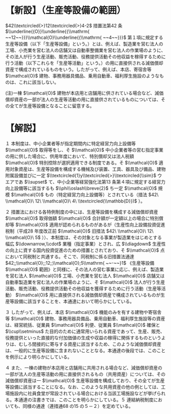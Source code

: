 # 【新設】（生産等設備の範囲）

$42\\textcircled{>}12\\textcircled{>}4-2$ 措置法第42 条 $\\underline{{O}}\\underline{{\\mathrm{ ~~12~~}}}\\mathcal{O}\\underline{{\\mathrm{ ~~4~~}}}$ 第１項に規定する生産等設備（以下「生産等設備」という。）とは、例えば、製造業を営む法人の工場、小売業を営む法人の店舗又は自動車整備業を営む法人の作業場のように、その法人が行う生産活動、販売活動、役務提供活動その他収益を稼得するために行う活動（以下これらを「生産等活動」という。）の用に直接供される減価償却資産で構成されているものをいう。したがって、例えば、本店、寄宿舎等 $\\mathcal{O}$ 建物、事務用器具備品、乗用自動車、福利厚生施設のようなものは、これに該当しない。

(注)一棟 $\\mathcal{O}$ 建物が本店用と店舗用に供されている場合など、減価償却資産の一部が法人の生産等活動の用に直接供されているものについては、その全てが生産等設備となることに留意する。

# 【解説】

１ 本制度は、中小企業者等が指定期間内に特定経営力向上設備等 $\\mathcal{O}$ 取得等をし、そ $\\mathcal{O}$ 中小企業者等の営む指定事業の用に供した場合に、供用年度において、特別償却又は法人税額 $\\mathcal{O}$ 特別控除が選択適用できる制度である。そ $\\mathcal{O}$ 適用対象資産は、生産等設備を構成する機械及び装置、工具、器具及び備品、建物附属設備並びに一定 $\\textcircled{1}y\\textcircled{>}\\textcircled{\\sim}$ ウエアであ $\\supset$ て、中小企業等経営強化法第13 条第４項に規定する経営力向上設備等に該当するも $\\phi\\oslash\\breve{2}$ ち一定 $\\mathcal{O}$ 規模 $\\mathcal{O}$ もの（特定経営力向上設備等）とされている（措法 $42\ \\mathcal{O}\ 12\ \\mathcal{O}\ 4\ \\textcircled{\\mathbb{D}})$ ）。

２ 措置法における各特例制度の中には、生産等設備を構成する減価償却資産 $\\mathcal{O}$ 取得価額 $\\mathcal{O}$ 合計額が一定額以上の場合に特別償却等 $\\mathcal{O}$ 適用が認められるものがあるが（生産性向上設備投資促進税制（平成28 年度改正前 $\\mathcal{O}$ 旧措法 $42\ \\mathcal{O}\ 12\ \\mathcal{O}\ 5$ ））、本制度は、その対象となる事業が製造業をはじめとする幅広 $\\downarrow,\\cdot$ 業種（指定事業）とされ、広 $\\diagdown$ 生産性の向上に資する国内投資促進のための措置とされており、そ $\\mathcal{O}$ 点において同税制と共通する。そこで、同税制に係る旧措置法通達 $42;;\\mathcal{O};;12;;\\mathcal{O};5\\mathrm{ ~~-~~}1$ 《生産等設備 $\\mathcal{O}$ 範囲》と同様に、その法人の営む事業に応じ、例えば、製造業を営む法人 $\\mathcal{O}$ 工場、小売業を営む法人 $\\mathcal{O}$ 店舗又は自動車製造業を営む法人の作業場のように、そ $\\mathcal{O}$ 法人が行う生産活動、販売活動、役務提供活動その他収益を獲得するために行う活動（生産等活動） $\\mathcal{O}$ 用に直接供される減価償却資産で構成されているものが生産等設備に該当することを、本通達において明らかにしている。

３ したがって、例えば、本店 $\\mathcal{O}$ 機能のみを有する建物や寄宿舎等 $\\mathcal{O}$ 建物、事務用器具備品、乗用自動車、福利厚生施設等の資産は、経営統括、従業員 $\\mathcal{O}$ 利便、従業員 $\\mathcal{O}$ 確保と $\\cup\\setminus$ た目的のために通常用いられる資産であって、生産、販売、役務提供といった直接的な付加価値の生成や収益の稼得に関係するものというよりは、むしろ間接的に寄与する資産に該当するため、このような減価償却資産は、一般的に生産等設備に含まれないこととなる。本通達の後段では、このことを例示により明らかにしている。

４ また、一棟の建物が本店用と店舗用に共用される場合など、減価償却資産の一部が法人の生産等活動の用に直接供されるもの（共用資産）については、その減価償却資産は一 $\\mathcal{O}$ 生産等設備を構成しており、その全てが生産等設備に該当することになる。なお、このような共用資産の他の例としては、工場施設内に社員食堂が常設されている場合における当該工場施設などが挙げられる。本通達の注書きでは、このことを明らかにしている。５ 連結納税制度においても、同様の通達（連措通68 の15 の５－２）を定めている。